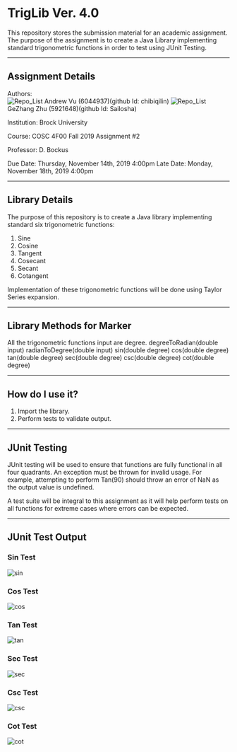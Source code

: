 # TrigLib Ver. 4.0
This repository stores the submission material for an academic assignment. The purpose of the assignment is to create a Java Library implementing standard trigonometric functions in order to test using JUnit Testing.

----

## Assignment Details
Authors: <br/>
![Repo_List](profile/56411355.jpg)
Andrew Vu (6044937)(github Id: chibiqilin)
![Repo_List](profile/1269208.png)
GeZhang Zhu (5921648)(github Id: Sailosha) 

Institution: Brock University

Course: COSC 4F00 Fall 2019 Assignment #2

Professor: D. Bockus

Due Date: Thursday, November 14th, 2019 4:00pm
Late Date: Monday, November 18th, 2019 4:00pm

----

## Library Details
The purpose of this repository is to create a Java library implementing standard six trigonometric functions:
1. Sine
2. Cosine
3. Tangent
4. Cosecant
5. Secant
6. Cotangent

Implementation of these trigonometric functions will be done using Taylor Series expansion.

----

## Library Methods for Marker
All the trigonometric functions input are degree. 
degreeToRadian(double input)
radianToDegree(double input)
sin(double degree)
cos(double degree)
tan(double degree)
sec(double degree)
csc(double degree)
cot(double degree)


----

## How do I use it?

1. Import the library.
2. Perform tests to validate output.

----

## JUnit Testing

JUnit testing will be used to ensure that functions are fully functional in all four quadrants. An exception must be thrown for invalid usage. For example, attempting to perform Tan(90) should throw an error of NaN as the output value is undefined.

A test suite will be integral to this assignment as it will help perform tests on all functions for extreme cases where errors can be expected.

----

## JUnit Test Output
### Sin Test
![sin](https://raw.githubusercontent.com/chibiqilin/taylor_series_java/master/output%20screenshot/v4/2019-11-09_21-48-53.png?token=ANOMJW6MCMU4MO5VQWURAMC52C3DG)
### Cos Test
![cos](https://raw.githubusercontent.com/chibiqilin/taylor_series_java/master/output%20screenshot/v4/2019-11-09_21-48-00.png?token=ANOMJW2A4D5OGSLNHJSMI4C52C2Y4)
### Tan Test
![tan](https://raw.githubusercontent.com/chibiqilin/taylor_series_java/master/output%20screenshot/v4/2019-11-09_21-48-58.png?token=ANOMJW3FQBAJTOZNWTGX2XS52C3FK)
### Sec Test
![sec](https://raw.githubusercontent.com/chibiqilin/taylor_series_java/master/output%20screenshot/v4/2019-11-09_21-48-49.png?token=ANOMJW2H4JFZ4SCBMRKEN6K52C3G4)
### Csc Test
![csc](https://raw.githubusercontent.com/chibiqilin/taylor_series_java/master/output%20screenshot/v4/2019-11-09_21-48-13.png?token=ANOMJWYW3Y57FXHZV2CNU4C52C3H4)
### Cot Test
![cot](https://raw.githubusercontent.com/chibiqilin/taylor_series_java/master/output%20screenshot/v4/2019-11-09_21-48-04.png?token=ANOMJW5KXHTHDLPPO2NTSZ252C3JC)
